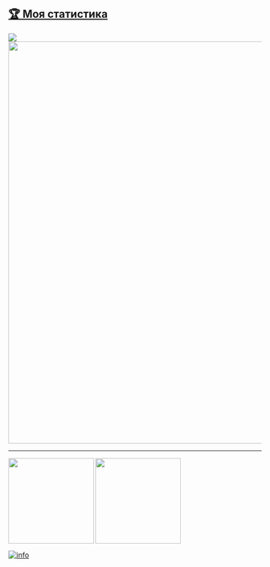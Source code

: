 <a href="https://github.com/ryo-ma/github-profile-trophy"><h2>🏆 Моя статистика</h2></a><img src="https://komarev.com/ghpvc/?username=buninsil&color=blueviolet&style=flat-square"/>
<a href="https://github.com/ryo-ma/github-profile-trophy">
  <img width=800 src="https://github-profile-trophy.vercel.app/?username=BuninSil&theme=radical&column=9&theme=gruvbox&no-frame=true"/>
</a>


---

<div>
  <img height="170" align="left" src="https://github-readme-stats.vercel.app/api?username=buninsil&theme=radical&count_private=true&include_all_commits=true&hide_border=true" />
  <img height="170" src="https://github-readme-stats.vercel.app/api/top-langs/?username=BuninSil&layout=compact&theme=radical&hide_border=true" />
</div>

[![info](https://github-readme-stats-gray-alpha-29.vercel.app/api?username=BuninSil&count_private=true&show_icons=true&line_height=20)](https://github.com/anuraghazra/github-readme-stats)
